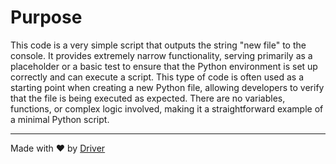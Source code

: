<!--------------------------------------------------------------------------------->
<!-- IMPORTANT: This file is auto-generated by Driver (https://driver.ai). -------->
<!-- Manual edits may be overwritten on future commits. --------------------------->
<!--------------------------------------------------------------------------------->

# Purpose
This code is a very simple script that outputs the string "new file" to the console. It provides extremely narrow functionality, serving primarily as a placeholder or a basic test to ensure that the Python environment is set up correctly and can execute a script. This type of code is often used as a starting point when creating a new Python file, allowing developers to verify that the file is being executed as expected. There are no variables, functions, or complex logic involved, making it a straightforward example of a minimal Python script.

---
Made with ❤️ by [Driver](https://www.driver.ai/)